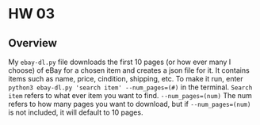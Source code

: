 # HW 03

## Overview

My `ebay-dl.py` file downloads the first 10 pages (or how ever many I choose) of eBay for a chosen item and creates a json file for it. It contains items such as name, price, cindition, shipping, etc. To make it run, enter `python3 ebay-dl.py 'search item' --num_pages=(#)` in the terminal. `Search item` refers to what ever item you want to find. `--num_pages=(num)` The num refers to how many pages you want to download, but if `--num_pages=(num)` is not included, it will default to 10 pages. 